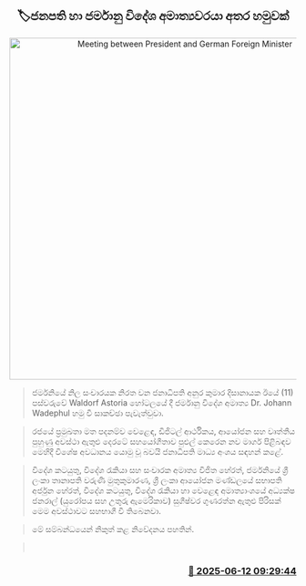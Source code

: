 <p align='center'><b><h2 align='center' title='Meeting between President and German Foreign Minister'>🏷ජනපති හා ජර්මානු විදේශ අමාත්‍යවරයා අතර හමුවක්</h2></b></p>
<p align='center'><img src='https://helakuru.sgp1.cdn.digitaloceanspaces.com/esana/images/lib/anura-president-germ-8.jpg' width='600' alt='Meeting between President and German Foreign Minister'></p>

> ජර්මනියේ නිල සංචාරයක නිරත වන ජනාධිපති අනුර කුමාර දිසානායක ඊයේ (11) පස්වරුවේ Waldorf Astoria හෝටලයේ දී ජර්මානු විදේශ අමාත්‍ය Dr. Johann Wadephul හමු වී සාකච්ඡා පැවැත්වුවා.

> රජයේ ප්‍රමුඛතා මත පදනම්ව වෙළෙඳ, ඩිජිටල් ආර්ථිකය, ආයෝජන සහ වෘත්තීය පුහුණු අවස්ථා ඇතුළු දෙරටේ සහයෝගීතාව පුළුල් කෙරෙන නව මාර්ග පිළිබඳව මෙහිදී විශේෂ අවධානය යොමු වූ බවයි ජනාධිපති මාධ්‍ය අංශය සඳහන් කළේ.

> විදේශ කටයුතු, විදේශ රැකියා සහ සංචාරක අමාත්‍ය විජිත හේරත්, ජර්මනියේ ශ්‍රී ලංකා තානාපති වරුණි මුතුකුමාරණ, ශ්‍රී ලංකා ආයෝජන මණ්ඩලයේ සභාපති අර්ජුන හේරත්, විදේශ කටයුතු, විදේශ රැකියා හා වෙ‍ළෙඳ අමාත්‍යාංශයේ අධ්‍යක්ෂ ජනරාල් (යුරෝපය සහ උතුරු ඇමෙරිකාව) සුගීෂ්වර ගුණරත්න ඇතුළු පිරිසක් මෙම අවස්ථාවට සහභාගී වී තිබෙනවා.

> මේ සම්බන්ධයෙන් නිකුත් කළ නිවේදනය පහතින්.

>  



<h3 align='right'><a href='https://www.helakuru.lk/esana/p/110917/'>📅 2025-06-12 09:29:44</a></h3>
